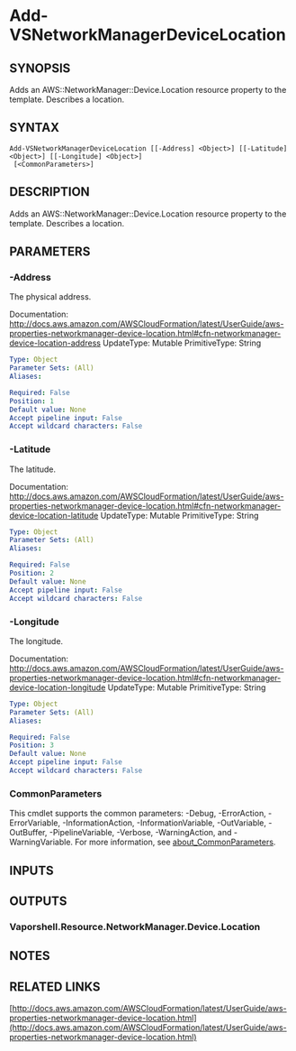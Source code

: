 # Add-VSNetworkManagerDeviceLocation

## SYNOPSIS
Adds an AWS::NetworkManager::Device.Location resource property to the template.
Describes a location.

## SYNTAX

```
Add-VSNetworkManagerDeviceLocation [[-Address] <Object>] [[-Latitude] <Object>] [[-Longitude] <Object>]
 [<CommonParameters>]
```

## DESCRIPTION
Adds an AWS::NetworkManager::Device.Location resource property to the template.
Describes a location.

## PARAMETERS

### -Address
The physical address.

Documentation: http://docs.aws.amazon.com/AWSCloudFormation/latest/UserGuide/aws-properties-networkmanager-device-location.html#cfn-networkmanager-device-location-address
UpdateType: Mutable
PrimitiveType: String

```yaml
Type: Object
Parameter Sets: (All)
Aliases:

Required: False
Position: 1
Default value: None
Accept pipeline input: False
Accept wildcard characters: False
```

### -Latitude
The latitude.

Documentation: http://docs.aws.amazon.com/AWSCloudFormation/latest/UserGuide/aws-properties-networkmanager-device-location.html#cfn-networkmanager-device-location-latitude
UpdateType: Mutable
PrimitiveType: String

```yaml
Type: Object
Parameter Sets: (All)
Aliases:

Required: False
Position: 2
Default value: None
Accept pipeline input: False
Accept wildcard characters: False
```

### -Longitude
The longitude.

Documentation: http://docs.aws.amazon.com/AWSCloudFormation/latest/UserGuide/aws-properties-networkmanager-device-location.html#cfn-networkmanager-device-location-longitude
UpdateType: Mutable
PrimitiveType: String

```yaml
Type: Object
Parameter Sets: (All)
Aliases:

Required: False
Position: 3
Default value: None
Accept pipeline input: False
Accept wildcard characters: False
```

### CommonParameters
This cmdlet supports the common parameters: -Debug, -ErrorAction, -ErrorVariable, -InformationAction, -InformationVariable, -OutVariable, -OutBuffer, -PipelineVariable, -Verbose, -WarningAction, and -WarningVariable. For more information, see [about_CommonParameters](http://go.microsoft.com/fwlink/?LinkID=113216).

## INPUTS

## OUTPUTS

### Vaporshell.Resource.NetworkManager.Device.Location
## NOTES

## RELATED LINKS

[http://docs.aws.amazon.com/AWSCloudFormation/latest/UserGuide/aws-properties-networkmanager-device-location.html](http://docs.aws.amazon.com/AWSCloudFormation/latest/UserGuide/aws-properties-networkmanager-device-location.html)

